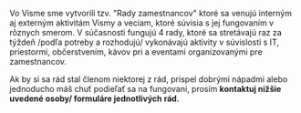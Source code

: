 Vo Visme sme vytvorili tzv. "Rady zamestnancov" ktoré sa venujú interným aj externým aktivitám Vismy a veciam, ktoré súvisia s jej fungovaním v rôznych smerom. V súčasnosti fungujú 4 rady, ktoré sa stretávajú raz za týždeň /podľa potreby a rozhodujú/ vykonávajú aktivity v súvislosti s IT, priestormi, občerstvením, kávov pri a eventami organizovanými pre zamestnancov.

Ak by si sa rád stal členom niektorej z rád, prispel dobrými nápadmi alebo jednoducho máš chuť podieľať sa na fungovaní, prosím **kontaktuj nižšie uvedené osoby/ formuláre jednotlivých rád.**